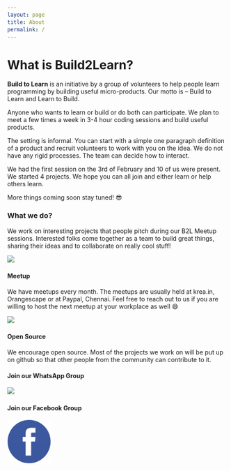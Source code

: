 ```yaml
---
layout: page
title: About
permalink: /
---
```


# What is Build2Learn?

**Build to Learn** is an initiative by a group of volunteers to help people learn programming by building useful micro-products. Our motto is – Build to Learn and Learn to Build.

Anyone who wants to learn or build or do both can participate. We plan to meet a few times a week in 3-4 hour coding sessions and build useful products.

The setting is informal. You can start with a simple one paragraph definition of a product and recruit volunteers to work with you on the idea. We do not have any rigid processes. The team can decide how to interact.

We had the first session on the 3rd of February and 10 of us were present. We started 4 projects. We hope you can all join and either learn or help others learn.

More things coming soon stay tuned! 😎

### What we do?

We work on interesting projects that people pitch during our B2L Meetup sessions. Interested folks come together as a team to build great things, sharing their ideas and to collaborate on really cool stuff!

<div class="container-fluid margin-top-20 no-padding">
    <div class="row block margin-bottom-20">
        <div class="col-sm-2">
            <img src="/static/img/balloon_1.png">
        </div>
        <div class="col-sm-10">
            <h4><strong>Meetup</strong></h4>
            <p>We have meetups every month. The meetups are usually held at krea.in, Orangescape or at Paypal, Chennai. Feel free to reach out to us if you are willing to host the next meetup at your workplace as well 😄 </p>
        </div>
    </div>
    <div class="row block margin-bottom-20">
        <div class="col-sm-2">
            <img src="/static/img/balloon_2.png">
        </div>
        <div class="col-sm-10">
            <h4><strong>Open Source</strong></h4>
            <p>We encourage open source. Most of the projects we work on will be put up on github so that other people from the community can contribute to it.
            </p>
        </div>
    </div>
</div>

<div class="container-fluid no-padding">
    <div class="row block">
        <div class="col-sm-4 text-center">
            <h4 class="join-us-title">Join our WhatsApp Group</h4>
            <a href="https://chat.whatsapp.com/6lSVfYjlnbmFWOde8dsRsi"><img class="center-block" src="/static/img/whatsapp.png" style="width:100px;"></a>
        </div>
        <div class="col-sm-4 text-center">
            <h4 class="join-us-title">Join our Facebook Group</h4>
            <a href="https://www.facebook.com/groups/1857417830966437/"><img class="center-block" src="/static/img/facebook.png" style="width:100px;"></a>
        </div>
    </div>
</div>
